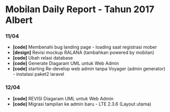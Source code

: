 # Mobilan Daily Report - Tahun 2017 Albert
### 11/04
- **[code]** Membenahi bug landing page - loading saat registrasi mober
- **[design]** Revisi mockup RALANA (tambahkan powered by mobilan)
- **[code]** Ubah relasi database
- **[code]** Generate Diagaram UML untuk Web Admin
- **[code]** starting Re-develop web admin tanpa Voyager (admin generator) - instalasi paket2 laravel

### 12/04
- **[code]** REVISI Diagaram UML untuk Web Admin
- **[code]** Migrasi tampilan ke admin baru - LTE 2.3.6 (Layout utama)